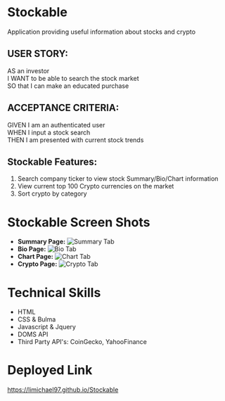 # Stockable

Application providing useful information about stocks and crypto

## USER STORY:

AS an investor  
I WANT to be able to search the stock market  
SO that I can make an educated purchase

## ACCEPTANCE CRITERIA:

GIVEN I am an authenticated user  
WHEN I input a stock search  
THEN I am presented with current stock trends

## Stockable Features:

1. Search company ticker to view stock Summary/Bio/Chart information
2. View current top 100 Crypto currencies on the market
3. Sort crypto by category

# Stockable Screen Shots

- **Summary Page:**
  ![Summary Tab](https://github.com/limichael97/Stockable/blob/feature/summary-page/assets/images/Stockable%20-Summary%20Page.png?raw=true)
- **Bio Page:**
  ![Bio Tab](https://github.com/limichael97/Stockable/blob/feature/summary-page/assets/images/Stockable-%20Bio%20Page.png?raw=true)
- **Chart Page:**
  ![Chart Tab](https://github.com/limichael97/Stockable/blob/feature/summary-page/assets/images/Stockable%20-%20Chart%20Page.png?raw=true)
- **Crypto Page:**
  ![Crypto Tab](https://github.com/limichael97/Stockable/blob/feature/summary-page/assets/images/Stockable%20-%20Crypto%20Page.png?raw=true)

# Technical Skills

- HTML
- CSS & Bulma
- Javascript & Jquery
- DOMS API
- Third Party API's: CoinGecko, YahooFinance

# Deployed Link

https://limichael97.github.io/Stockable
